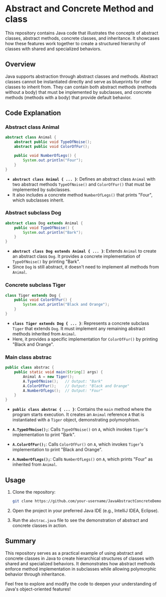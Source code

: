 # Abstract and Concrete Method and class

This repository contains Java code that illustrates the concepts of abstract classes, abstract methods, concrete classes, and inheritance. 
It showcases how these features work together to create a structured hierarchy of classes with shared and specialized behaviors.


## Overview

Java supports abstraction through abstract classes and methods. Abstract classes cannot be instantiated directly and serve as blueprints for other classes to inherit from. 
They can contain both abstract methods (methods without a body) that must be implemented by subclasses, and concrete methods (methods with a body) that provide default behavior.

## Code Explanation

### Abstract class Animal

```java
abstract class Animal {
    abstract public void TypeOfNoise();
    abstract public void ColorOfFur();

    public void NumberOfLegs() {
        System.out.println("Four");
    }
}
```

- **`abstract class Animal { ... }`**: Defines an abstract class `Animal` with two abstract methods `TypeOfNoise()` and `ColorOfFur()` that must be implemented by subclasses.
- It also includes a concrete method `NumberOfLegs()` that prints "Four", which subclasses inherit.

### Abstract subclass Dog

```java
abstract class Dog extends Animal {
    public void TypeOfNoise() {
        System.out.println("Bark");
    }
}
```

- **`abstract class Dog extends Animal { ... }`**: Extends `Animal` to create an abstract class `Dog`. It provides a concrete implementation of `TypeOfNoise()` by printing "Bark".
- Since `Dog` is still abstract, it doesn't need to implement all methods from `Animal`.

### Concrete subclass Tiger

```java
class Tiger extends Dog {
    public void ColorOfFur() {
        System.out.println("Black and Orange");
    }
}
```

- **`class Tiger extends Dog { ... }`**: Represents a concrete subclass `Tiger` that extends `Dog`. It must implement any remaining abstract methods inherited from `Animal`.
- Here, it provides a specific implementation for `ColorOfFur()` by printing "Black and Orange".

### Main class abstrac

```java
public class abstrac {
    public static void main(String[] args) {
        Animal A = new Tiger();
        A.TypeOfNoise();   // Output: "Bark"
        A.ColorOfFur();    // Output: "Black and Orange"
        A.NumberOfLegs();  // Output: "Four"
    }
}
```

- **`public class abstrac { ... }`**: Contains the `main` method where the program starts execution. It creates an `Animal` reference `A` that is instantiated with a `Tiger` object, demonstrating polymorphism.

- **`A.TypeOfNoise();`**: Calls `TypeOfNoise()` on `A`, which invokes `Tiger`'s implementation to print "Bark".

- **`A.ColorOfFur();`**: Calls `ColorOfFur()` on `A`, which invokes `Tiger`'s implementation to print "Black and Orange".

- **`A.NumberOfLegs();`**: Calls `NumberOfLegs()` on `A`, which prints "Four" as inherited from `Animal`.

## Usage

1. Clone the repository:

   ```bash
   git clone https://github.com/your-username/JavaAbstractConcreteDemo.git
   ```

2. Open the project in your preferred Java IDE (e.g., IntelliJ IDEA, Eclipse).

3. Run the `abstrac.java` file to see the demonstration of abstract and concrete classes in action.

## Summary

This repository serves as a practical example of using abstract and concrete classes in Java to create hierarchical structures of classes with shared and specialized behaviors. 
It demonstrates how abstract methods enforce method implementation in subclasses while allowing polymorphic behavior through inheritance.

Feel free to explore and modify the code to deepen your understanding of Java's object-oriented features!

